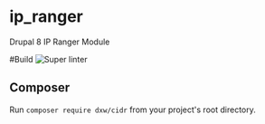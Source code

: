 # ip_ranger
Drupal 8 IP Ranger Module

#Build
![Super linter](https://github.com/dsteplight/ip_ranger/workflows/.github/workflows/superlinter.yml/badge.svg)

## Composer
Run `` composer require dxw/cidr `` from your project's root directory.
